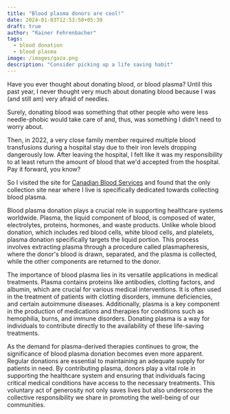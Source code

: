 ```yaml
---
title: "Blood plasma donors are cool!"
date: 2024-01-03T12:53:58+05:30
draft: true
author: "Rainer Fehrenbacher"
tags:
  - blood donation
  - blood plasma
image: /images/gaza.png
description: "Consider picking up a life saving habit"
---
```

Have you ever thought about donating blood, or blood plasma? Until this past year, I never thought very much about donating blood because I was (and still am) very afraid of needles.

Surely, donating blood was something that other people who were less needle-phobic would take care of and, thus, was something I didn't need to worry about.

Then, in 2022, a very close family member required multiple blood transfusions during a hospital stay due to their iron levels dropping dangerously low. After leaving the hospital, I felt like it was my responsibility to at least return the amount of blood that we'd accepted from the hospital. Pay it forward, you know?

So I visited the site for [Canadian Blood Services](https://www.blood.ca/en/blood/donating-blood) and found that the only collection site near where I live is specifically dedicated towards collecting blood plasma.

Blood plasma donation plays a crucial role in supporting healthcare systems worldwide. Plasma, the liquid component of blood, is composed of water, electrolytes, proteins, hormones, and waste products. Unlike whole blood donation, which includes red blood cells, white blood cells, and platelets, plasma donation specifically targets the liquid portion. This process involves extracting plasma through a procedure called plasmapheresis, where the donor's blood is drawn, separated, and the plasma is collected, while the other components are returned to the donor.

The importance of blood plasma lies in its versatile applications in medical treatments. Plasma contains proteins like antibodies, clotting factors, and albumin, which are crucial for various medical interventions. It is often used in the treatment of patients with clotting disorders, immune deficiencies, and certain autoimmune diseases. Additionally, plasma is a key component in the production of medications and therapies for conditions such as hemophilia, burns, and immune disorders. Donating plasma is a way for individuals to contribute directly to the availability of these life-saving treatments.

As the demand for plasma-derived therapies continues to grow, the significance of blood plasma donation becomes even more apparent. Regular donations are essential to maintaining an adequate supply for patients in need. By contributing plasma, donors play a vital role in supporting the healthcare system and ensuring that individuals facing critical medical conditions have access to the necessary treatments. This voluntary act of generosity not only saves lives but also underscores the collective responsibility we share in promoting the well-being of our communities.